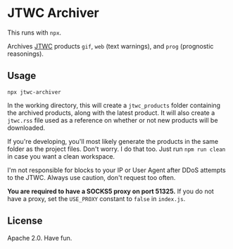 # JTWC Archiver
This runs with `npx`.

Archives [JTWC](https://www.metoc.navy.mil/jtwc/jtwc.html) products `gif`, `web` (text warnings), and `prog` (prognostic reasonings).

## Usage
```
npx jtwc-archiver
```
In the working directory, this will create a `jtwc_products` folder containing the archived products, along with the latest product. It will also create a `jtwc.rss` file used as a reference on whether or not new products will be downloaded.

If you're developing, you'll most likely generate the products in the same folder as the project files. Don't worry. I do that too. Just run `npm run clean` in case you want a clean workspace.

I'm not responsible for blocks to your IP or User Agent after DDoS attempts to the JTWC. Always use caution, don't request too often.

**You are required to have a SOCKS5 proxy on port 51325.** If you do not have a proxy, set the `USE_PROXY` constant to `false` in `index.js`.

## License
Apache 2.0. Have fun.